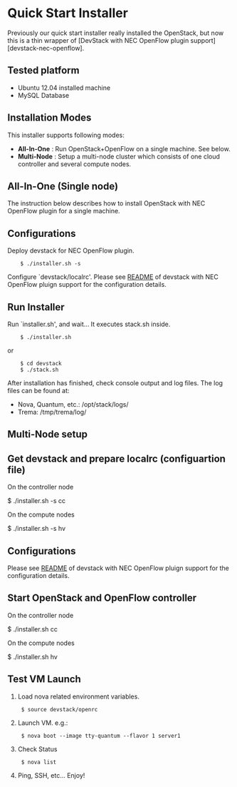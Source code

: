 Quick Start Installer
=====================

Previously our quick start installer really installed the OpenStack,
but now this is a thin wrapper of
[DevStack with NEC OpenFlow plugin support][devstack-nec-openflow].

Tested platform
---------------

* Ubuntu 12.04 installed machine
* MySQL Database

Installation Modes
------------------

This installer supports following modes:

* **All-In-One** : Run OpenStack+OpenFlow on a single machine. See below.
* **Multi-Node** : Setup a multi-node cluster which consists of
  one cloud controller and several compute nodes.

All-In-One (Single node)
------------------------

The instruction below describes how to install OpenStack with NEC OpenFlow plugin
for a single machine.

## Configurations

Deploy devstack for NEC OpenFlow plugin.

        $ ./installer.sh -s

Configure `devstack/localrc'.
Please see [README][devstack-readme] of devstack with NEC OpenFlow pluign support
for the configuration details.

## Run Installer

Run `installer.sh', and wait... It executes stack.sh inside.

        $ ./installer.sh

or

        $ cd devstack
        $ ./stack.sh

After installation has finished, check console output and log files.
The log files can be found at:

* Nova, Quantum, etc.: /opt/stack/logs/
* Trema:   /tmp/trema/log/


Multi-Node setup
----------------

## Get devstack and prepare localrc (configuartion file)

On the controller node

  $ ./installer.sh -s cc

On the compute nodes

  $ ./installer.sh -s hv

## Configurations

Please see [README][devstack-readme] of devstack with NEC OpenFlow pluign support
for the configuration details.

## Start OpenStack and OpenFlow controller

On the controller node

  $ ./installer.sh cc

On the compute nodes

  $ ./installer.sh hv

Test VM Launch
--------------

1. Load nova related environment variables.

        $ source devstack/openrc

2. Launch VM.
   e.g.:

        $ nova boot --image tty-quantum --flavor 1 server1

3. Check Status

        $ nova list

4. Ping, SSH, etc...  Enjoy!

[devstack]: http://devstack.org/
[devstack-nec-plugin]: https://github.com/nec-openstack/devstack-quantum-nec-openflow/tree/folsom
[devstack-readme]: https://github.com/nec-openstack/devstack-quantum-nec-openflow/blob/folsom/README.md
